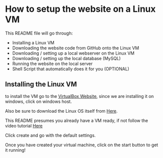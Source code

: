 # How to setup the website on a Linux VM

This README file will go through:

* Installing a Linux VM
* Downloading the website code from GitHub onto the Linux VM
* Downloading / setting up a local webserver on the Linux VM
* Downloading / setting up the local database (MySQL)
* Running the website on the local server
* Shell Script that automatically does it for you (OPTIONAL)

## Installing the Linux VM

to install the VM go to the [VirtualBox Website](https://www.virtualbox.org/wiki/Downloads), since we are
installing it on windows, click on windows host.

Also be sure to download the Linux OS itself from [Here](https://www.kali.org/get-kali/#kali-platforms).

This README presumes you already have a VM ready, if not follow the video tutorial [Here](https://www.youtube.com/watch?v=hvkJv71PsCs&ab_channel=GaryExplains)

Click create and go with the default settings.

Once you have created your virtual machine, click on the start button to get it running!
